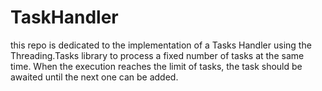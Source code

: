 # TaskHandler

this repo is dedicated to the implementation of a Tasks Handler using the Threading.Tasks library to process a fixed number of tasks at the same time. When the execution reaches the limit of tasks, the task should be awaited until the next one can be added.

